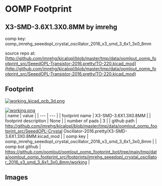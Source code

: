 # OOMP Footprint  
## X3-SMD-3.6X1.3X0.8MM  by imrehg  
  
oomp key: oomp_imrehg_seeedopl_crystal_oscillator_2016_x3_smd_3_6x1_3x0_8mm  
  
source repo at: [http://github.com/imrehg/kicalopl/blob/master/tmp/data/oomlout_oomp_footprint_src/SeeedOPL-Transistor-2016.pretty/TO-220.kicad_mod](http://github.com/imrehg/kicalopl/blob/master/tmp/data/oomlout_oomp_footprint_src/SeeedOPL-Transistor-2016.pretty/TO-220.kicad_mod)  
## Footprint  
  
[![working_kicad_pcb_3d.png](working_kicad_pcb_3d_600.png)](working_kicad_pcb_3d.png)  
  
[![working.png](working_600.png)](working.png)  
| name | value | 
| --- | --- | 
| footprint name | X3-SMD-3.6X1.3X0.8MM | 
| footprint description | None | 
| number of pads | 3 | 
| github path | http://github.com/imrehg/kicalopl/blob/master/tmp/data/oomlout_oomp_footprint_src/SeeedOPL-Crystal Oscillator-2016.pretty/X3-SMD-3.6X1.3X0.8MM.kicad_mod | 
| oomp key | oomp_imrehg_seeedopl_crystal_oscillator_2016_x3_smd_3_6x1_3x0_8mm | 
| oomp bot github | https://github.com/oomlout/oomlout_oomp_footprint_bot/tree/main/tmp/data/oomlout_oomp_footprint_src/footprints/imrehg_seeedopl_crystal_oscillator_2016_x3_smd_3_6x1_3x0_8mm/working | 
## Images  

